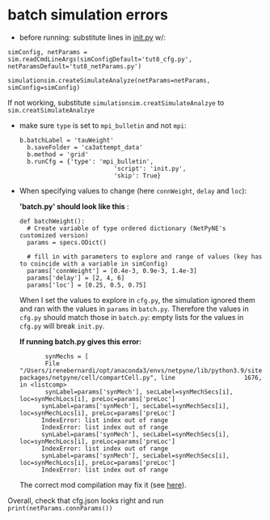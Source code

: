 # batch simulation errors

- before running: substitute lines in [init.py](http://init.py) w/: 


`simConfig, netParams = sim.readCmdLineArgs(simConfigDefault='tut8_cfg.py', netParamsDefault='tut8_netParams.py')`

`simulationsim.createSimulateAnalyze(netParams=netParams, simConfig=simConfig)`

If not working, substitute  `simulationsim.creatSimulateAnalzye` to `sim.creatSimulateAnalzye`

- make sure `type` is set to `mpi_bulletin` and not `mpi`:

      b.batchLabel = 'tauWeight'
        b.saveFolder = 'ca3attempt_data'
        b.method = 'grid'
        b.runCfg = {'type': 'mpi_bulletin',
                                'script': 'init.py',
                                'skip': True}


- When specifying values to change (here `connWeight`, `delay` and `loc`): 

     **'batch.py' should look like this** :
      
      def batchWeight():
        # Create variable of type ordered dictionary (NetPyNE's customized version)
        params = specs.ODict()

        # fill in with parameters to explore and range of values (key has to coincide with a variable in simConfig)
        params['connWeight'] = [0.4e-3, 0.9e-3, 1.4e-3]
        params['delay'] = [2, 4, 6]
        params['loc'] = [0.25, 0.5, 0.75]
        
      
      
     When I set the values to explore in `cfg.py`, the simulation ignored them and ran with the values in `params` in `batch.py`. Therefore the values in      `cfg.py` should match those in `batch.py`: empty lists for the values in `cfg.py` will break `init.py`.

     **If running batch.py gives this error:**
  
             synMechs = [
             File "/Users/irenebernardi/opt/anaconda3/envs/netpyne/lib/python3.9/site-packages/netpyne/cell/compartCell.py", line                   1676, in <listcomp>
             synLabel=params['synMech'], secLabel=synMechSecs[i], loc=synMechLocs[i], preLoc=params['preLoc']
            synLabel=params['synMech'], secLabel=synMechSecs[i], loc=synMechLocs[i], preLoc=params['preLoc']
            IndexError: list index out of range
            IndexError: list index out of range
            synLabel=params['synMech'], secLabel=synMechSecs[i], loc=synMechLocs[i], preLoc=params['preLoc']
            IndexError: list index out of range
            synLabel=params['synMech'], secLabel=synMechSecs[i], loc=synMechLocs[i], preLoc=params['preLoc']
            IndexError: list index out of range 

  The correct mod compilation may fix it (see [here](https://github.com/irenebernardi/GSoC23/blob/main/documenting_issues/order%20of%20batch%20commands.md)). 




Overall, check that cfg.json looks right and run `print(netParams.connParams())`

     


